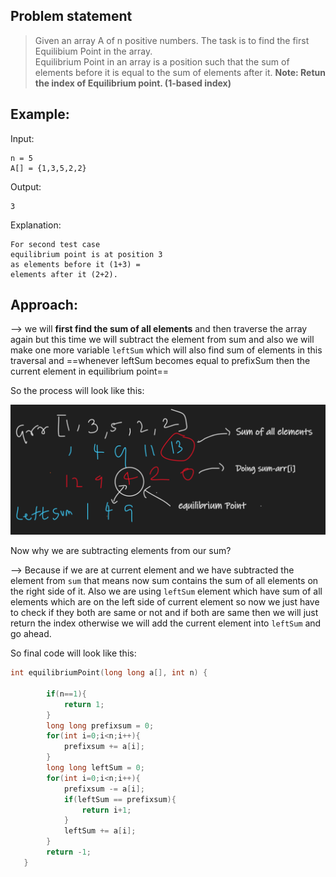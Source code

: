 ## Problem statement

> Given an array A of n positive numbers. The task is to find the first Equilibium Point in the array.   
> Equilibrium Point in an array is a position such that the sum of elements before it is equal to the sum of elements after it.
> **Note: Retun the index of Equilibrium point. (1-based index)**

## Example:

Input:

```
n = 5
A[] = {1,3,5,2,2}
```

Output:

```
3
```

Explanation:

```
For second test case
equilibrium point is at position 3
as elements before it (1+3) =
elements after it (2+2).
```

## Approach:

--> we will **first find the sum of all elements** and then traverse the array again but this time we will subtract the element from sum and also we will make one more variable `leftSum` which will also find sum of elements in this traversal and ==whenever leftSum becomes equal to prefixSum then the current element in equilibrium point==

So the process will look like this:

![](../DP/Attachments/Pastedimage20220505151533.png)

Now why we are subtracting elements from our sum?

--> Because if we are at current element and we have subtracted the element from `sum` that means now sum contains the sum of all elements on the right side of it. Also we are using `leftSum` element which have sum of all elements which are on the left side of current element so now we just have to check if they both are same or not and if both are same then we will just return the index otherwise we will add the current element into `leftSum` and go ahead.

So final code will look like this:

```cpp
int equilibriumPoint(long long a[], int n) {

        if(n==1){
            return 1;
        }
        long long prefixsum = 0;
        for(int i=0;i<n;i++){
            prefixsum += a[i];
        }
        long long leftSum = 0;
        for(int i=0;i<n;i++){
            prefixsum -= a[i];
            if(leftSum == prefixsum){
                return i+1;
            }
            leftSum += a[i];
        }
        return -1;
   }
```
